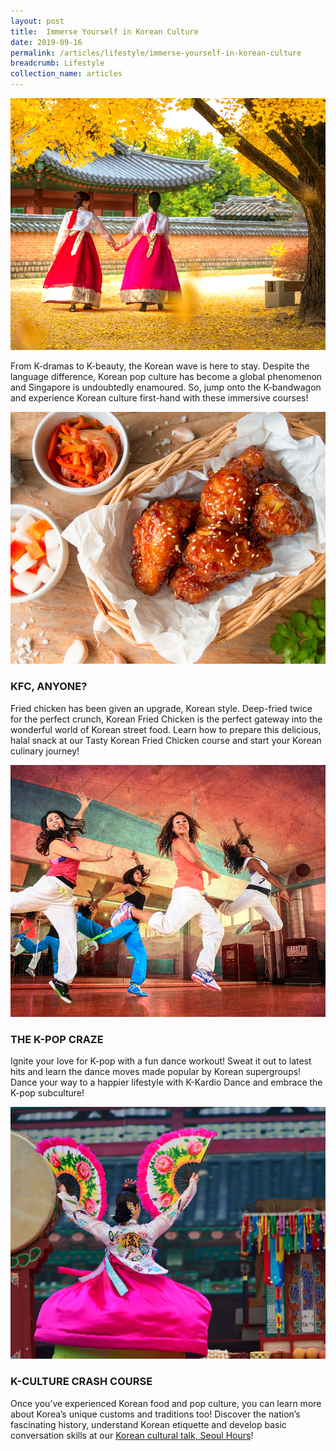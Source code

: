 ```yaml
---
layout: post
title:  Immerse Yourself in Korean Culture
date: 2019-09-16
permalink: /articles/lifestyle/immerse-yourself-in-korean-culture
breadcrumb: Lifestyle
collection_name: articles
---
```

![Immerse Yourself in Korean Culture](/images/content-articles/lifestyle/immerse-in-korean-culture-img1.jpg)

From K-dramas to K-beauty, the Korean wave is here to stay. Despite the language difference, Korean pop culture has become a global phenomenon and Singapore is undoubtedly enamoured. So, jump onto the K-bandwagon and experience Korean culture first-hand with these immersive courses!

![Immerse Yourself in Korean Culture](/images/content-articles/lifestyle/immerse-in-korean-culture-img2.jpg)

### KFC, ANYONE?
Fried chicken has been given an upgrade, Korean style. Deep-fried twice for the perfect crunch, Korean Fried Chicken is the perfect gateway into the wonderful world of Korean street food. Learn how to prepare this delicious, halal snack at our Tasty Korean Fried Chicken course and start your Korean culinary journey!

![Immerse Yourself in Korean Culture](/images/content-articles/lifestyle/immerse-in-korean-culture-img3.jpg)

### THE K-POP CRAZE
Ignite your love for K-pop with a fun dance workout! Sweat it out to latest hits and learn the dance moves made popular by Korean supergroups! Dance your way to a happier lifestyle with K-Kardio Dance and embrace the K-pop subculture!

![Immerse Yourself in Korean Culture](/images/content-articles/lifestyle/immerse-in-korean-culture-img4.jpg)

### K-CULTURE CRASH COURSE
Once you’ve experienced Korean food and pop culture, you can learn more about Korea’s unique customs and traditions too! Discover the nation’s fascinating history, understand Korean etiquette and develop basic conversation skills at our [Korean cultural talk, Seoul Hours](../../course-directory/lifelong-learning/#seoul-hours-korean-cultural-talk)!

